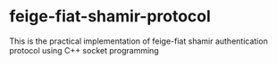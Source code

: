 # feige-fiat-shamir-protocol
This is the practical implementation of feige-fiat shamir authentication protocol using C++ socket programming
